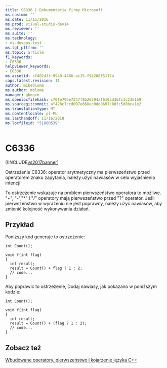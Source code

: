 ```yaml
---
title: C6336 | Dokumentacja firmy Microsoft
ms.custom: ''
ms.date: 11/15/2016
ms.prod: visual-studio-dev14
ms.reviewer: ''
ms.suite: ''
ms.technology:
- vs-devops-test
ms.tgt_pltfrm: ''
ms.topic: article
f1_keywords:
- C6336
helpviewer_keywords:
- C6336
ms.assetid: cf402433-9940-4466-ac15-f94288f51f74
caps.latest.revision: 11
author: mikeblome
ms.author: mblome
manager: ghogen
ms.openlocfilehash: c70fe79be7247f8b26294af6103d36fc3c236159
ms.sourcegitcommit: af428c7ccd007e668ec0dd8697c88fc5d8bca1e2
ms.translationtype: MT
ms.contentlocale: pl-PL
ms.lasthandoff: 11/16/2018
ms.locfileid: "51800539"
---
```

# <a name="c6336"></a>C6336
[!INCLUDE[vs2017banner](../includes/vs2017banner.md)]

Ostrzeżenie C6336: operator arytmetyczny ma pierwszeństwo przed operatorem znaku zapytania, należy użyć nawiasów w celu wyjaśnienia intencji  
  
 To ostrzeżenie wskazuje na problem pierwszeństwo operatora to możliwe. "+", "-","*" I "/" operatory mają pierwszeństwo przed "?" operator. Jeśli pierwszeństwo w wyrażeniu nie jest poprawny, należy użyć nawiasów, aby zmienić kolejność wykonywania działań.  
  
## <a name="example"></a>Przykład  
 Poniższy kod generuje to ostrzeżenie:  
  
```  
int Count();  
  
void f(int flag)  
{  
  int result;  
  result = Count() + flag ? 1 : 2;  
  // code...  
}  
```  
  
 Aby poprawić to ostrzeżenie, Dodaj nawiasy, jak pokazano w poniższym kodzie:  
  
```  
int Count();  
  
void f(int flag)  
{  
  int result;  
  result = Count() + (flag ? 1 : 2);  
  // code...  
}  
```  
  
## <a name="see-also"></a>Zobacz też  
 [Wbudowane operatory, pierwszeństwo i kojarzenie języka C++](http://msdn.microsoft.com/library/95c1f0ba-dad8-4034-b039-f79a904f112f)



